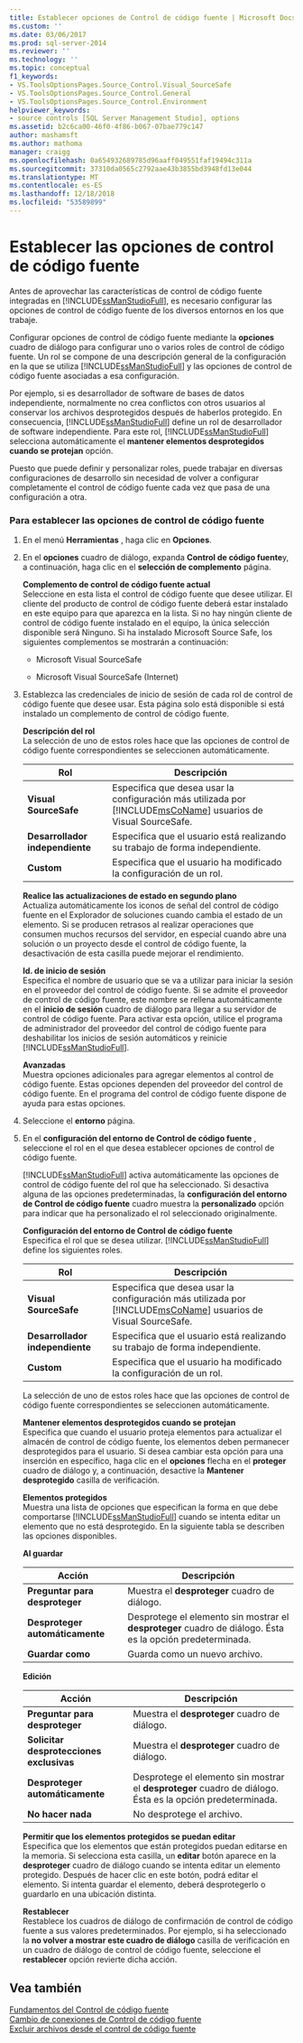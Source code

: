 ```yaml
---
title: Establecer opciones de Control de código fuente | Microsoft Docs
ms.custom: ''
ms.date: 03/06/2017
ms.prod: sql-server-2014
ms.reviewer: ''
ms.technology: ''
ms.topic: conceptual
f1_keywords:
- VS.ToolsOptionsPages.Source_Control.Visual_SourceSafe
- VS.ToolsOptionsPages.Source_Control.General
- VS.ToolsOptionsPages.Source_Control.Environment
helpviewer_keywords:
- source controls [SQL Server Management Studio], options
ms.assetid: b2c6ca00-46f0-4f86-b067-07bae779c147
author: mashamsft
ms.author: mathoma
manager: craigg
ms.openlocfilehash: 0a654932689785d96aaff049551faf19494c311a
ms.sourcegitcommit: 37310da0565c2792aae43b3855bd3948fd13e044
ms.translationtype: MT
ms.contentlocale: es-ES
ms.lasthandoff: 12/18/2018
ms.locfileid: "53589899"
---
```

# <a name="set-source-control-options"></a>Establecer las opciones de control de código fuente
  Antes de aprovechar las características de control de código fuente integradas en [!INCLUDE[ssManStudioFull](../includes/ssmanstudiofull-md.md)], es necesario configurar las opciones de control de código fuente de los diversos entornos en los que trabaje.  
  
 Configurar opciones de control de código fuente mediante la **opciones** cuadro de diálogo para configurar uno o varios roles de control de código fuente. Un rol se compone de una descripción general de la configuración en la que se utiliza [!INCLUDE[ssManStudioFull](../includes/ssmanstudiofull-md.md)] y las opciones de control de código fuente asociadas a esa configuración.  
  
 Por ejemplo, si es desarrollador de software de bases de datos independiente, normalmente no crea conflictos con otros usuarios al conservar los archivos desprotegidos después de haberlos protegido. En consecuencia, [!INCLUDE[ssManStudioFull](../includes/ssmanstudiofull-md.md)] define un rol de desarrollador de software independiente. Para este rol, [!INCLUDE[ssManStudioFull](../includes/ssmanstudiofull-md.md)] selecciona automáticamente el **mantener elementos desprotegidos cuando se protejan** opción.  
  
 Puesto que puede definir y personalizar roles, puede trabajar en diversas configuraciones de desarrollo sin necesidad de volver a configurar completamente el control de código fuente cada vez que pasa de una configuración a otra.  
  
### <a name="to-set-source-control-options"></a>Para establecer las opciones de control de código fuente  
  
1.  En el menú **Herramientas** , haga clic en **Opciones**.  
  
2.  En el **opciones** cuadro de diálogo, expanda **Control de código fuente**y, a continuación, haga clic en el **selección de complemento** página.  
  
     **Complemento de control de código fuente actual**  
     Seleccione en esta lista el control de código fuente que desee utilizar. El cliente del producto de control de código fuente deberá estar instalado en este equipo para que aparezca en la lista. Si no hay ningún cliente de control de código fuente instalado en el equipo, la única selección disponible será Ninguno. Si ha instalado Microsoft Source Safe, los siguientes complementos se mostrarán a continuación:  
  
    -   Microsoft Visual SourceSafe  
  
    -   Microsoft Visual SourceSafe (Internet)  
  
3.  Establezca las credenciales de inicio de sesión de cada rol de control de código fuente que desee usar. Esta página solo está disponible si está instalado un complemento de control de código fuente.  
  
     **Descripción del rol**  
     La selección de uno de estos roles hace que las opciones de control de código fuente correspondientes se seleccionen automáticamente.  
  
    |Rol|Descripción|  
    |----------|-----------------|  
    |**Visual SourceSafe**|Especifica que desea usar la configuración más utilizada por [!INCLUDE[msCoName](../includes/msconame-md.md)] usuarios de Visual SourceSafe.|  
    |**Desarrollador independiente**|Especifica que el usuario está realizando su trabajo de forma independiente.|  
    |**Custom**|Especifica que el usuario ha modificado la configuración de un rol.|  
  
     **Realice las actualizaciones de estado en segundo plano**  
     Actualiza automáticamente los iconos de señal del control de código fuente en el Explorador de soluciones cuando cambia el estado de un elemento. Si se producen retrasos al realizar operaciones que consumen muchos recursos del servidor, en especial cuando abre una solución o un proyecto desde el control de código fuente, la desactivación de esta casilla puede mejorar el rendimiento.  
  
     **Id. de inicio de sesión**  
     Especifica el nombre de usuario que se va a utilizar para iniciar la sesión en el proveedor del control de código fuente. Si se admite el proveedor de control de código fuente, este nombre se rellena automáticamente en el **inicio de sesión** cuadro de diálogo para llegar a su servidor de control de código fuente. Para activar esta opción, utilice el programa de administrador del proveedor del control de código fuente para deshabilitar los inicios de sesión automáticos y reinicie [!INCLUDE[ssManStudioFull](../includes/ssmanstudiofull-md.md)].  
  
     **Avanzadas**  
     Muestra opciones adicionales para agregar elementos al control de código fuente. Estas opciones dependen del proveedor del control de código fuente. En el programa del control de código fuente dispone de ayuda para estas opciones.  
  
4.  Seleccione el **entorno** página.  
  
5.  En el **configuración del entorno de Control de código fuente** , seleccione el rol en el que desea establecer opciones de control de código fuente.  
  
     [!INCLUDE[ssManStudioFull](../includes/ssmanstudiofull-md.md)] activa automáticamente las opciones de control de código fuente del rol que ha seleccionado. Si desactiva alguna de las opciones predeterminadas, la **configuración del entorno de Control de código fuente** cuadro muestra la **personalizado** opción para indicar que ha personalizado el rol seleccionado originalmente.  
  
     **Configuración del entorno de Control de código fuente**  
     Especifica el rol que se desea utilizar. [!INCLUDE[ssManStudioFull](../includes/ssmanstudiofull-md.md)] define los siguientes roles.  
  
    |Rol|Descripción|  
    |----------|-----------------|  
    |**Visual SourceSafe**|Especifica que desea usar la configuración más utilizada por [!INCLUDE[msCoName](../includes/msconame-md.md)] usuarios de Visual SourceSafe.|  
    |**Desarrollador independiente**|Especifica que el usuario está realizando su trabajo de forma independiente.|  
    |**Custom**|Especifica que el usuario ha modificado la configuración de un rol.|  
  
     La selección de uno de estos roles hace que las opciones de control de código fuente correspondientes se seleccionen automáticamente.  
  
     **Mantener elementos desprotegidos cuando se protejan**  
     Especifica que cuando el usuario proteja elementos para actualizar el almacén de control de código fuente, los elementos deben permanecer desprotegidos para el usuario. Si desea cambiar esta opción para una inserción en específico, haga clic en el **opciones** flecha en el **proteger** cuadro de diálogo y, a continuación, desactive la **Mantener desprotegido** casilla de verificación.  
  
     **Elementos protegidos**  
     Muestra una lista de opciones que especifican la forma en que debe comportarse [!INCLUDE[ssManStudioFull](../includes/ssmanstudiofull-md.md)] cuando se intenta editar un elemento que no está desprotegido. En la siguiente tabla se describen las opciones disponibles.  
  
     **Al guardar**  
  
    |Acción|Descripción|  
    |------------|-----------------|  
    |**Preguntar para desproteger**|Muestra el **desproteger** cuadro de diálogo.|  
    |**Desproteger automáticamente**|Desprotege el elemento sin mostrar el **desproteger** cuadro de diálogo. Ésta es la opción predeterminada.|  
    |**Guardar como**|Guarda como un nuevo archivo.|  
  
     **Edición**  
  
    |Acción|Descripción|  
    |------------|-----------------|  
    |**Preguntar para desproteger**|Muestra el **desproteger** cuadro de diálogo.|  
    |**Solicitar desprotecciones exclusivas**|Muestra el **desproteger** cuadro de diálogo.|  
    |**Desproteger automáticamente**|Desprotege el elemento sin mostrar el **desproteger** cuadro de diálogo. Ésta es la opción predeterminada.|  
    |**No hacer nada**|No desprotege el archivo.|  
  
     **Permitir que los elementos protegidos se puedan editar**  
     Especifica que los elementos que están protegidos puedan editarse en la memoria. Si selecciona esta casilla, un **editar** botón aparece en la **desproteger** cuadro de diálogo cuando se intenta editar un elemento protegido. Después de hacer clic en este botón, podrá editar el elemento. Si intenta guardar el elemento, deberá desprotegerlo o guardarlo en una ubicación distinta.  
  
     **Restablecer**  
     Restablece los cuadros de diálogo de confirmación de control de código fuente a sus valores predeterminados. Por ejemplo, si ha seleccionado la **no volver a mostrar este cuadro de diálogo** casilla de verificación en un cuadro de diálogo de control de código fuente, seleccione el **restablecer** opción revierte dicha acción.  
  
## <a name="see-also"></a>Vea también  
 [Fundamentos del Control de código fuente](../../2014/database-engine/source-control-basics.md)   
 [Cambio de conexiones de Control de código fuente](../../2014/database-engine/change-source-control-connections.md)   
 [Excluir archivos desde el control de código fuente](../../2014/database-engine/exclude-files-from-source-control.md)  
  
  
